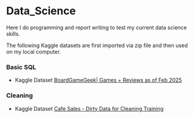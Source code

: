 # Data_Science
Here I do programming and report writing to test my current data science skills.


The following Kaggle datasets are first imported via zip file and then used on my local computer.

### Basic SQL 

- Kaggle Dataset [BoardGameGeek| Games + Reviews as of Feb 2025](https://www.kaggle.com/datasets/bwandowando/boardgamegeek-board-games-reviews-jan-2025)


### Cleaning 

- Kaggle Dataset [Cafe Sales - Dirty Data for Cleaning Training](https://www.kaggle.com/datasets/ahmedmohamed2003/cafe-sales-dirty-data-for-cleaning-training)
